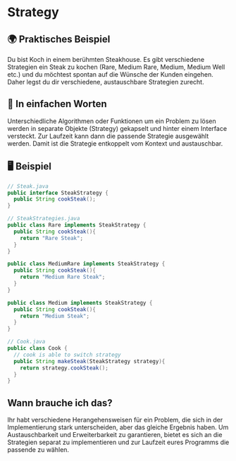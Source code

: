 # Strategy

## 🌍 Praktisches Beispiel

Du bist Koch in einem berühmten Steakhouse. Es gibt verschiedene Strategien ein Steak zu kochen (Rare, Medium Rare, Medium, Medium Well etc.) und du möchtest spontan auf die Wünsche der Kunden eingehen. Daher legst du dir verschiedene, austauschbare Strategien zurecht.

## 💬 In einfachen Worten

Unterschiedliche Algorithmen oder Funktionen um ein Problem zu lösen werden in separate Objekte (Strategy) gekapselt und hinter einem Interface versteckt. Zur Laufzeit kann dann die passende Strategie ausgewählt werden. Damit ist die Strategie entkoppelt vom Kontext und austauschbar.

## 🖥 Beispiel

```java
// Steak.java
public interface SteakStrategy {
  public String cookSteak();
}
```

```java
// SteakStrategies.java
public class Rare implements SteakStrategy {
  public String cookSteak(){
    return "Rare Steak";
  }
}

public class MediumRare implements SteakStrategy {
  public String cookSteak(){
    return "Medium Rare Steak";
  }
}

public class Medium implements SteakStrategy {
  public String cookSteak(){
    return "Medium Steak";
  }
}
```

```java
// Cook.java
public class Cook {
  // cook is able to switch strategy
  public String makeSteak(SteakStrategy strategy){
    return strategy.cookSteak();
  }
}
```

## Wann brauche ich das?

Ihr habt verschiedene Herangehensweisen für ein Problem, die sich in der Implementierung stark unterscheiden, aber das gleiche Ergebnis haben. Um Austauschbarkeit und Erweiterbarkeit zu garantieren, bietet es sich an die Strategien separat zu implementieren und zur Laufzeit eures Programms die passende zu wählen.
